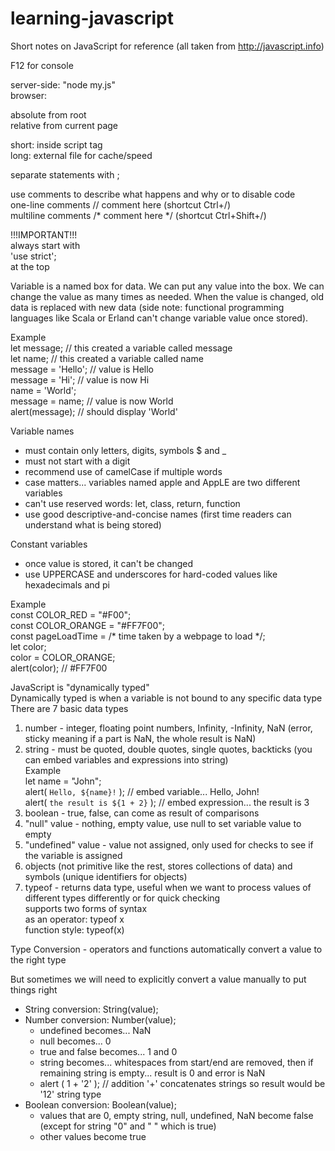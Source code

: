 # learning-javascript
Short notes on JavaScript for reference (all taken from http://javascript.info)

F12 for console

server-side: "node my.js"<br>
browser: <script></script>

<script src="/path/to/script.js"></script> absolute from root<br>
<script src="script.js"></script> relative from current page

short: inside script tag<br>
long: external file for cache/speed

separate statements with ;

use comments to describe what happens and why or to disable code<br>
one-line comments // comment here (shortcut Ctrl+/)<br>
multiline comments /* comment here */ (shortcut Ctrl+Shift+/)

!!!IMPORTANT!!!<br>
always start with<br>
'use strict';<br>
at the top

Variable is a named box for data. We can put any value into the box. We can change the value as many times as needed. When the value is changed, old data is replaced with new data (side note: functional programming languages like Scala or Erland can't change variable value once stored).

Example<br>
let message; // this created a variable called message<br>
let name; // this created a variable called name<br>
message = 'Hello'; // value is Hello<br>
message = 'Hi'; // value is now Hi<br>
name = 'World';<br>
message = name; // value is now World<br>
alert(message); // should display 'World'

Variable names
- must contain only letters, digits, symbols $ and _
- must not start with a digit
- recommend use of camelCase if multiple words
- case matters... variables named apple and AppLE are two different variables
- can't use reserved words: let, class, return, function
- use good descriptive-and-concise names (first time readers can understand what is being stored)

Constant variables
- once value is stored, it can't be changed
- use UPPERCASE and underscores for hard-coded values like hexadecimals and pi

Example<br>
const COLOR_RED = "#F00";<br>
const COLOR_ORANGE = "#FF7F00";<br>
const pageLoadTime = /* time taken by a webpage to load */;<br>
let color;<br>
color = COLOR_ORANGE;<br>
alert(color); // #FF7F00

JavaScript is "dynamically typed"<br>
Dynamically typed is when a variable is not bound to any specific data type<br>
There are 7 basic data types

1) number - integer, floating point numbers, Infinity, -Infinity, NaN (error, sticky meaning if a part is NaN, the whole result is NaN)
2) string - must be quoted, double quotes, single quotes, backticks (you can embed variables and expressions into string)<br>
Example<br>
let name = "John";<br>
alert( `Hello, ${name}!` ); // embed variable... Hello, John!<br>
alert( `the result is ${1 + 2}` ); // embed expression... the result is 3
3) boolean - true, false, can come as result of comparisons
4) "null" value - nothing, empty value, use null to set variable value to empty
5) "undefined" value - value not assigned, only used for checks to see if the variable is assigned
6) objects (not primitive like the rest, stores collections of data) and symbols (unique identifiers for objects)
7) typeof - returns data type, useful when we want to process values of different types differently or for quick checking<br>
supports two forms of syntax<br>as an operator: typeof x<br>function style: typeof(x)

Type Conversion - operators and functions automatically convert a value to the right type

But sometimes we will need to explicitly convert a value manually to put things right
- String conversion: String(value);
- Number conversion: Number(value);
  - undefined becomes... NaN
  - null becomes... 0
  - true and false becomes... 1 and 0
  - string becomes... whitespaces from start/end are removed, then if remaining string is empty... result is 0 and error is NaN
  - alert ( 1 + '2' ); // addition '+' concatenates strings so result would be '12' string type
- Boolean conversion: Boolean(value);
  - values that are 0, empty string, null, undefined, NaN become false (except for string "0" and " " which is true)
  - other values become true
  


























